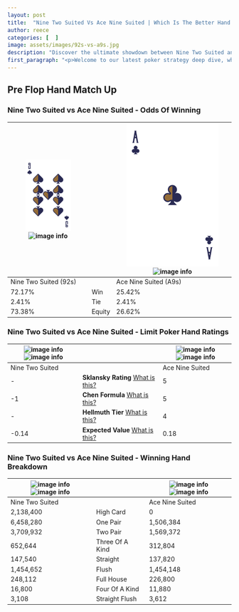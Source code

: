 ```yaml
---
layout: post
title:  "Nine Two Suited Vs Ace Nine Suited | Which Is The Better Hand In Poker? A Complete Guide"
author: reece
categories: [  ]
image: assets/images/92s-vs-a9s.jpg
description: "Discover the ultimate showdown between Nine Two Suited and Ace Nine Suited in poker! Uncover the odds, strategies, and scenarios where one hand triumphs over the other. Get ready to up your poker game with this thrilling analysis."
first_paragraph: "<p>Welcome to our latest poker strategy deep dive, where we're pitting two distinct hands against each other in a high-stakes showdown: Nine Two Suited vs Ace Nine Suited.</p><p>In the dynamic world of poker, every decision counts, and knowing which hand holds the upper hand is key to your success at the table.</p><p>In this article, we'll dissect these two hands, explore the scenarios where one dominates the other, and equip you with the knowledge to make strategic choices that can tip the odds in your favor.</p><p>Get ready to unravel the intriguing dynamics of these poker hands and elevate your game to new heights.</p>"
---
```




[comment]: # (sp0)

## Pre Flop Hand Match Up

<div class="table hand-ratings" markdown="1"> 



### Nine Two Suited vs Ace Nine Suited - Odds Of Winning


    
| ![image info](assets/images/hand1/9.png) ![image info](assets/images/hand1/2s.png) |  | ![image info](assets/images/hand2/a.png) ![image info](assets/images/hand2/9s.png) |
| -------- | -------- | -------- |
| Nine Two Suited (92s) |  | Ace Nine Suited (A9s) |
| 72.17% | Win | 25.42% |
| 2.41% | Tie | 2.41% |
| 73.38% | Equity | 26.62% |




[comment]: # (sp1)



### Nine Two Suited vs Ace Nine Suited - Limit Poker Hand Ratings


    
| ![image info](https://www.riverpairs.com/assets/images/hand1/9.png) ![image info](https://www.riverpairs.com/assets/images/hand1/2s.png) |  | ![image info](https://www.riverpairs.com/assets/images/hand2/a.png) ![image info](https://www.riverpairs.com/assets/images/hand2/9s.png) |
| -------- | -------- | -------- |
| Nine Two Suited |  | Ace Nine Suited |
| - | **Sklansky Rating** [What is this?](/sklansky-rating-explained) | 5 |
| -1 | **Chen Formula** [What is this?](/chen-formula-explained) | 5 |
| - | **Hellmuth Tier** [What is this?](/Hellmuth-tier-explained) | 4 |
| -0.14 | **Expected Value** [What is this?](/expected-value-explained) | 0.18 |




[comment]: # (sp2)



### Nine Two Suited vs Ace Nine Suited - Winning Hand Breakdown


    
| ![image info](https://www.riverpairs.com/assets/images/hand1/9.png) ![image info](https://www.riverpairs.com/assets/images/hand1/2s.png) |  | ![image info](https://www.riverpairs.com/assets/images/hand2/a.png) ![image info](https://www.riverpairs.com/assets/images/hand2/9s.png) |
| -------- | -------- | -------- |
| Nine Two Suited |  | Ace Nine Suited |
| 2,138,400 | High Card | 0 |
| 6,458,280 | One Pair | 1,506,384 |
| 3,709,932 | Two Pair | 1,569,372 |
| 652,644 | Three Of A Kind | 312,804 |
| 147,540 | Straight | 137,820 |
| 1,454,652 | Flush | 1,454,148 |
| 248,112 | Full House | 226,800 |
| 16,800 | Four Of A Kind | 11,880 |
| 3,108 | Straight Flush | 3,612 |




[comment]: # (sp3)



</div>

[comment]: # (sp4)



[comment]: # (sp5)

